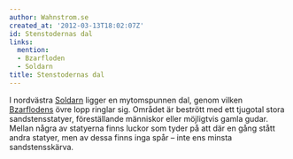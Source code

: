 ```yaml
---
author: Wahnstrom.se
created_at: '2012-03-13T18:02:07Z'
id: Stenstodernas dal
links:
  mention:
  - Bzarfloden
  - Soldarn
title: Stenstodernas dal
---
```


I nordvästra [Soldarn] ligger en mytomspunnen dal, genom vilken [Bzarflodens] övre lopp ringlar sig.
Området är bestrött med ett tjugotal stora sandstensstatyer, föreställande människor eller
möjligtvis gamla gudar. Mellan några av statyerna finns luckor som tyder på att där en gång stått
andra statyer, men av dessa finns inga spår – inte ens minsta sandstensskärva.

  [Soldarn]: Soldarn
  [Bzarflodens]: Bzarfloden